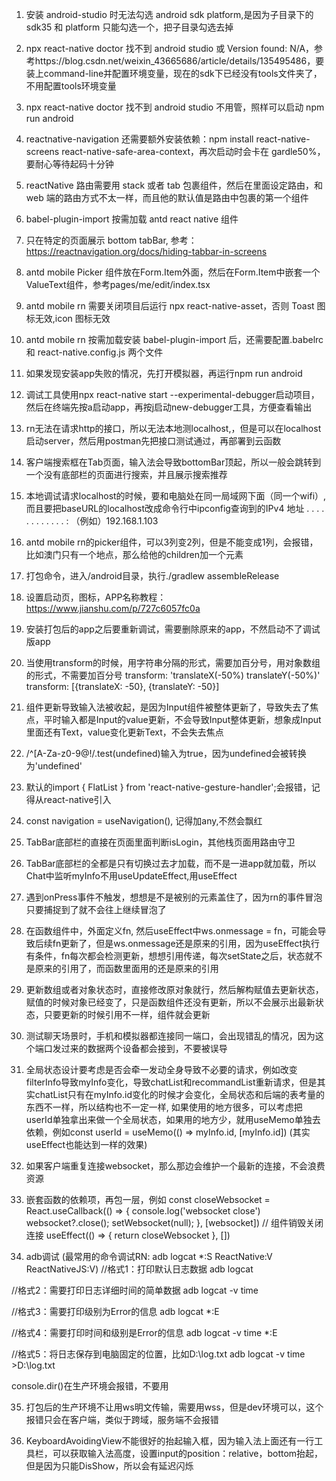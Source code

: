 1. 安装 android-studio 时无法勾选 android sdk platform,是因为子目录下的 sdk35 和 platform 只能勾选一个，把子目录勾选去掉

2. npx react-native doctor 找不到 android studio 或 Version found: N/A，参考https://blog.csdn.net/weixin_43665686/article/details/135495486，要装上command-line并配置环境变量，现在的sdk下已经没有tools文件夹了，不用配置tools环境变量

3. npx react-native doctor 找不到 android studio 不用管，照样可以启动 npm run android

4. reactnative-navigation 还需要额外安装依赖：npm install react-native-screens react-native-safe-area-context，再次启动时会卡在 gardle50%，要耐心等待起码十分钟

5. reactNative 路由需要用 stack 或者 tab 包裹组件，然后在里面设定路由，和 web 端的路由方式不太一样，而且他的默认值是路由中包裹的第一个组件

6. babel-plugin-import 按需加载 antd react native 组件

7. 只在特定的页面展示 bottom tabBar, 参考：https://reactnavigation.org/docs/hiding-tabbar-in-screens

8. antd mobile Picker 组件放在Form.Item外面，然后在Form.Item中嵌套一个ValueText组件，参考pages/me/edit/index.tsx

9. antd mobile rn 需要关闭项目后运行 npx react-native-asset，否则 Toast 图标无效,icon 图标无效

10. antd mobile rn 按需加载安装 babel-plugin-import 后，还需要配置.babelrc 和 react-native.config.js 两个文件

11. 如果发现安装app失败的情况，先打开模拟器，再运行npm run android

12. 调试工具使用npx react-native start --experimental-debugger启动项目，然后在终端先按a启动app，再按j启动new-debugger工具，方便查看输出

13. rn无法在请求http的接口，所以无法本地测localhost,，但是可以在localhost启动server，然后用postman先把接口测试通过，再部署到云函数

14. 客户端搜索框在Tab页面，输入法会导致bottomBar顶起，所以一般会跳转到一个没有底部栏的页面进行搜索，并且展示搜索推荐

15. 本地调试请求localhost的时候，要和电脑处在同一局域网下面（同一个wifi）,而且要把baseURL的localhost改成命令行中ipconfig查询到的IPv4 地址 . . . . . . . . . . . . : （例如）192.168.1.103

16. antd mobile rn的picker组件，可以3列变2列，但是不能变成1列，会报错，比如澳门只有一个地点，那么给他的children加一个元素
17. 打包命令，进入/android目录，执行./gradlew assembleRelease

18. 设置启动页，图标，APP名称教程：https://www.jianshu.com/p/727c6057fc0a

19. 安装打包后的app之后要重新调试，需要删除原来的app，不然启动不了调试版app

20. 当使用transform的时候，用字符串分隔的形式，需要加百分号，用对象数组的形式，不需要加百分号
    transform: 'translateX(-50%) translateY(-50%)'
    transform: [{translateX: -50}, {translateY: -50}]

21. 组件更新导致输入法被收起，是因为Input组件被整体更新了，导致失去了焦点，平时输入都是Input的value更新，不会导致Input整体更新，想象成Input里面还有Text，value变化更新Text，不会失去焦点

22. /^[A-Za-z0-9@$!%*?&.]{6,}$/.test(undefined)输入为true，因为undefined会被转换为'undefined'

23. 默认的import { FlatList } from 'react-native-gesture-handler';会报错，记得从react-native引入

24. const navigation = useNavigation<any>(), 记得加any,不然会飘红

25. TabBar底部栏的直接在页面里面判断isLogin，其他栈页面用路由守卫

26. TabBar底部栏的全都是只有切换过去才加载，而不是一进app就加载，所以Chat中监听myInfo不用useUpdateEffect,用useEffect

27. 遇到onPress事件不触发，想想是不是被别的元素盖住了，因为rn的事件冒泡只要捕捉到了就不会往上继续冒泡了

28. 在函数组件中，外面定义fn, 然后useEffect中ws.onmessage = fn，可能会导致后续fn更新了，但是ws.onmessage还是原来的引用，因为useEffect执行有条件，fn每次都会检测更新，想想引用传递，每次setState之后，状态就不是原来的引用了，而函数里面用的还是原来的引用

29. 更新数组或者对象状态时，直接修改原对象就行，然后解构赋值去更新状态，赋值的时候对象已经变了，只是函数组件还没有更新，所以不会展示出最新状态，只要更新的时候引用不一样，组件就会更新

30. 测试聊天场景时，手机和模拟器都连接同一端口，会出现错乱的情况，因为这个端口发过来的数据两个设备都会接到，不要被误导

31. 全局状态设计要考虑是否会牵一发动全身导致不必要的请求，例如改变filterInfo导致myInfo变化，导致chatList和recommandList重新请求，但是其实chatList只有在myInfo.id变化的时候才会变化，全局状态和后端的表考量的东西不一样，所以结构也不一定一样, 如果使用的地方很多，可以考虑把userId单独拿出来做一个全局状态，如果用的地方少，就用useMemo单独去依赖，例如const userId = useMemo(() => myInfo.id, [myInfo.id]) (其实useEffect也能达到一样的效果)

32. 如果客户端重复连接websocket，那么那边会维护一个最新的连接，不会浪费资源

33. 嵌套函数的依赖项，再包一层，例如
    const closeWebsocket = React.useCallback(() => {
    console.log('websocket close')
    websocket?.close();
    setWebsocket(null);
    }, [websocket])
    // 组件销毁关闭连接
    useEffect(() => {
    return closeWebsocket
    }, [])

34. adb调试 (最常用的命令调试RN: adb logcat \*:S ReactNative:V ReactNativeJS:V)
    //格式1：打印默认日志数据
    adb logcat

//格式2：需要打印日志详细时间的简单数据
adb logcat -v time

//格式3：需要打印级别为Error的信息
adb logcat \*:E

//格式4：需要打印时间和级别是Error的信息
adb logcat -v time \*:E

//格式5：将日志保存到电脑固定的位置，比如D:\log.txt
adb logcat -v time >D:\log.txt

console.dir()在生产环境会报错，不要用

35. 打包后的生产环境不让用ws明文传输，需要用wss，但是dev环境可以，这个报错只会在客户端，类似于跨域，服务端不会报错

36. KeyboardAvoidingView不能很好的抬起输入框，因为输入法上面还有一行工具栏，可以获取输入法高度，设置input的position：relative，bottom抬起，但是因为只能DisShow，所以会有延迟闪烁

